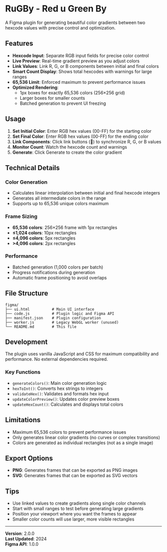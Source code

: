 # RuGBy - Red u Green By

A Figma plugin for generating beautiful color gradients between two hexcode values with precise control and optimization.

## Features

- **Hexcode Input**: Separate RGB input fields for precise color control
- **Live Preview**: Real-time gradient preview as you adjust colors
- **Link Values**: Link R, G, or B components between initial and final colors
- **Smart Count Display**: Shows total hexcodes with warnings for large ranges
- **65,536 Limit**: Enforced maximum to prevent performance issues
- **Optimized Rendering**: 
  - 1px boxes for exactly 65,536 colors (256×256 grid)
  - Larger boxes for smaller counts
  - Batched generation to prevent UI freezing

## Usage

1. **Set Initial Color**: Enter RGB hex values (00-FF) for the starting color
2. **Set Final Color**: Enter RGB hex values (00-FF) for the ending color
3. **Link Components**: Click link buttons (🔗) to synchronize R, G, or B values
4. **Monitor Count**: Watch the hexcode count and warnings
5. **Generate**: Click Generate to create the color gradient

## Technical Details

### Color Generation
- Calculates linear interpolation between initial and final hexcode integers
- Generates all intermediate colors in the range
- Supports up to 65,536 unique colors maximum

### Frame Sizing
- **65,536 colors**: 256×256 frame with 1px rectangles
- **≤1,024 colors**: 10px rectangles
- **≤4,096 colors**: 5px rectangles  
- **>4,096 colors**: 2px rectangles

### Performance
- Batched generation (1,000 colors per batch)
- Progress notifications during generation
- Automatic frame positioning to avoid overlaps

## File Structure

```
figma/
├── ui.html          # Main UI interface
├── code.js          # Plugin logic and Figma API
├── manifest.json    # Plugin configuration
├── worker.js        # Legacy WebGL worker (unused)
└── README.md        # This file
```

## Development

The plugin uses vanilla JavaScript and CSS for maximum compatibility and performance. No external dependencies required.

### Key Functions

- `generateColors()`: Main color generation logic
- `hexToInt()`: Converts hex strings to integers
- `validateHex()`: Validates and formats hex input
- `updateColorPreview()`: Updates color preview boxes
- `updateHexCount()`: Calculates and displays total colors

## Limitations

- Maximum 65,536 colors to prevent performance issues
- Only generates linear color gradients (no curves or complex transitions)
- Colors are generated as individual rectangles (not as a single image)

## Export Options

- **PNG**: Generates frames that can be exported as PNG images
- **SVG**: Generates frames that can be exported as SVG vectors

## Tips

- Use linked values to create gradients along single color channels
- Start with small ranges to test before generating large gradients
- Position your viewport where you want the frames to appear
- Smaller color counts will use larger, more visible rectangles

---

**Version**: 2.0.0  
**Last Updated**: 2024  
**Figma API**: 1.0.0 